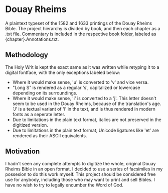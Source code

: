 # Douay Rheims
A plaintext typeset of the 1582 and 1633 printings of the Douay Rheims Bible. The project hierarchy is divided by book, and then each chapter as a .txt file. Commentary is included in the respective book folder, labeled as {chapter}.Annotations.txt.

## Methodology
The Holy Writ is kept the exact same as it was written while retyping it to a digital fontface, with the only exceptions labeled below:
- Where it would make sense, 'u' is converted to 'v' and vice versa.
- "Long S" is rendered as a regular 's', capitalized or lowercase depending on its surroundings.
- Where it would make sense, 'i' is converted to a 'j'. This letter doesn't seem to be used in the Douay Rheims, because of the translation's age. 'J' is a textual variant of 'i' in the text, and is thus rendered in modern fonts as a seperate letter.
- Due to limitations in the plain text format, italics are not preserved in the digitized version.
- Due to limitations in the plain text format, Unicode ligatures like 'et' are rendered as their ASCII equivalents.

## Motivation
I hadn't seen any complete attempts to digitize the whole, original Douay Rheims Bible in an open format. I decided to use a series of facsimiles in my possesion to do this work myself. This project should be considered free use for anybody, including those who may want to print and sell Bibles. I have no wish to try to legally encumber the Word of God. 